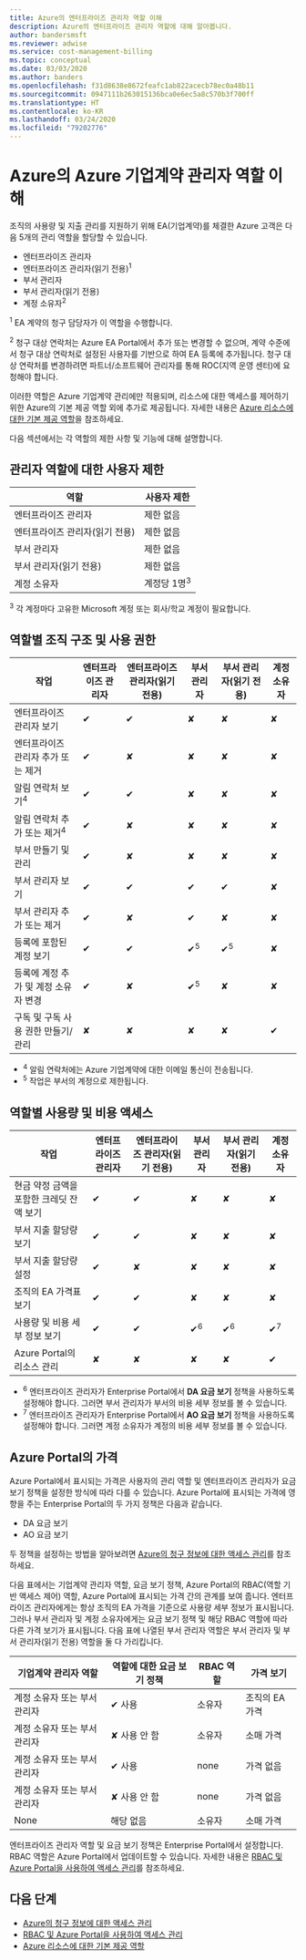 ```yaml
---
title: Azure의 엔터프라이즈 관리자 역할 이해
description: Azure의 엔터프라이즈 관리자 역할에 대해 알아봅니다.
author: bandersmsft
ms.reviewer: adwise
ms.service: cost-management-billing
ms.topic: conceptual
ms.date: 03/03/2020
ms.author: banders
ms.openlocfilehash: f31d8638e8672feafc1ab822acecb78ec0a48b11
ms.sourcegitcommit: 0947111b263015136bca0e6ec5a8c570b3f700ff
ms.translationtype: HT
ms.contentlocale: ko-KR
ms.lasthandoff: 03/24/2020
ms.locfileid: "79202776"
---
```

# <a name="understand-azure-enterprise-agreement-administrative-roles-in-azure"></a>Azure의 Azure 기업계약 관리자 역할 이해

조직의 사용량 및 지출 관리를 지원하기 위해 EA(기업계약)를 체결한 Azure 고객은 다음 5개의 관리 역할을 할당할 수 있습니다.

- 엔터프라이즈 관리자
- 엔터프라이즈 관리자(읽기 전용)<sup>1</sup>
- 부서 관리자
- 부서 관리자(읽기 전용)
- 계정 소유자<sup>2</sup>

<sup>1</sup> EA 계약의 청구 담당자가 이 역할을 수행합니다.

<sup>2</sup> 청구 대상 연락처는 Azure EA Portal에서 추가 또는 변경할 수 없으며, 계약 수준에서 청구 대상 연락처로 설정된 사용자를 기반으로 하여 EA 등록에 추가됩니다. 청구 대상 연락처를 변경하려면 파트너/소프트웨어 관리자를 통해 ROC(지역 운영 센터)에 요청해야 합니다.

이러한 역할은 Azure 기업계약 관리에만 적용되며, 리소스에 대한 액세스를 제어하기 위한 Azure의 기본 제공 역할 외에 추가로 제공됩니다. 자세한 내용은 [Azure 리소스에 대한 기본 제공 역할](../../role-based-access-control/built-in-roles.md)을 참조하세요.

다음 섹션에서는 각 역할의 제한 사항 및 기능에 대해 설명합니다.

## <a name="user-limit-for-admin-roles"></a>관리자 역할에 대한 사용자 제한

|역할| 사용자 제한|
|---|---|
|엔터프라이즈 관리자|제한 없음|
|엔터프라이즈 관리자(읽기 전용)|제한 없음|
|부서 관리자|제한 없음|
|부서 관리자(읽기 전용)|제한 없음|
|계정 소유자|계정당 1명<sup>3</sup>|

<sup>3</sup> 각 계정마다 고유한 Microsoft 계정 또는 회사/학교 계정이 필요합니다.

## <a name="organization-structure-and-permissions-by-role"></a>역할별 조직 구조 및 사용 권한

|작업| 엔터프라이즈 관리자|엔터프라이즈 관리자(읽기 전용)|부서 관리자|부서 관리자(읽기 전용)|계정 소유자|
|---|---|---|---|---|---|
|엔터프라이즈 관리자 보기|✔|✔|✘|✘|✘|
|엔터프라이즈 관리자 추가 또는 제거|✔|✘|✘|✘|✘|
|알림 연락처 보기<sup>4</sup> |✔|✔|✘|✘|✘|
|알림 연락처 추가 또는 제거<sup>4</sup> |✔|✘|✘|✘|✘|
|부서 만들기 및 관리 |✔|✘|✘|✘|✘|
|부서 관리자 보기|✔|✔|✔|✔|✘|
|부서 관리자 추가 또는 제거|✔|✘|✔|✘|✘|
|등록에 포함된 계정 보기 |✔|✔|✔<sup>5</sup>|✔<sup>5</sup>|✘|
|등록에 계정 추가 및 계정 소유자 변경|✔|✘|✔<sup>5</sup>|✘|✘|
|구독 및 구독 사용 권한 만들기/관리|✘|✘|✘|✘|✔|

- <sup>4</sup> 알림 연락처에는 Azure 기업계약에 대한 이메일 통신이 전송됩니다.
- <sup>5</sup> 작업은 부서의 계정으로 제한됩니다.


## <a name="usage-and-costs-access-by-role"></a>역할별 사용량 및 비용 액세스

|작업| 엔터프라이즈 관리자|엔터프라이즈 관리자(읽기 전용)|부서 관리자|부서 관리자(읽기 전용) |계정 소유자|
|---|---|---|---|---|---|
|현금 약정 금액을 포함한 크레딧 잔액 보기|✔|✔|✘|✘|✘|
|부서 지출 할당량 보기|✔|✔|✘|✘|✘|
|부서 지출 할당량 설정|✔|✘|✘|✘|✘|
|조직의 EA 가격표 보기|✔|✔|✘|✘|✘|
|사용량 및 비용 세부 정보 보기|✔|✔|✔<sup>6</sup>|✔<sup>6</sup>|✔<sup>7</sup>|
|Azure Portal의 리소스 관리|✘|✘|✘|✘|✔|

- <sup>6</sup> 엔터프라이즈 관리자가 Enterprise Portal에서 **DA 요금 보기** 정책을 사용하도록 설정해야 합니다. 그러면 부서 관리자가 부서의 비용 세부 정보를 볼 수 있습니다.
- <sup>7</sup> 엔터프라이즈 관리자가 Enterprise Portal에서 **AO 요금 보기** 정책을 사용하도록 설정해야 합니다. 그러면 계정 소유자가 계정의 비용 세부 정보를 볼 수 있습니다.


## <a name="pricing-in-azure-portal"></a>Azure Portal의 가격

Azure Portal에서 표시되는 가격은 사용자의 관리 역할 및 엔터프라이즈 관리자가 요금 보기 정책을 설정한 방식에 따라 다를 수 있습니다. Azure Portal에 표시되는 가격에 영향을 주는 Enterprise Portal의 두 가지 정책은 다음과 같습니다.

- DA 요금 보기
- AO 요금 보기

두 정책을 설정하는 방법을 알아보려면 [Azure의 청구 정보에 대한 액세스 관리](manage-billing-access.md)를 참조하세요.

다음 표에서는 기업계약 관리자 역할, 요금 보기 정책, Azure Portal의 RBAC(역할 기반 액세스 제어) 역할, Azure Portal에 표시되는 가격 간의 관계를 보여 줍니다. 엔터프라이즈 관리자에게는 항상 조직의 EA 가격을 기준으로 사용량 세부 정보가 표시됩니다. 그러나 부서 관리자 및 계정 소유자에게는 요금 보기 정책 및 해당 RBAC 역할에 따라 다른 가격 보기가 표시됩니다. 다음 표에 나열된 부서 관리자 역할은 부서 관리자 및 부서 관리자(읽기 전용) 역할을 둘 다 가리킵니다.

|기업계약 관리자 역할|역할에 대한 요금 보기 정책|RBAC 역할|가격 보기|
|---|---|---|---|
|계정 소유자 또는 부서 관리자|✔ 사용|소유자|조직의 EA 가격|
|계정 소유자 또는 부서 관리자|✘ 사용 안 함|소유자|소매 가격|
|계정 소유자 또는 부서 관리자|✔ 사용 |none|가격 없음|
|계정 소유자 또는 부서 관리자|✘ 사용 안 함 |none|가격 없음|
|None|해당 없음 |소유자|소매 가격|

엔터프라이즈 관리자 역할 및 요금 보기 정책은 Enterprise Portal에서 설정합니다. RBAC 역할은 Azure Portal에서 업데이트할 수 있습니다. 자세한 내용은 [RBAC 및 Azure Portal을 사용하여 액세스 관리](../../role-based-access-control/role-assignments-portal.md)를 참조하세요.

## <a name="next-steps"></a>다음 단계

- [Azure의 청구 정보에 대한 액세스 관리](manage-billing-access.md)
- [RBAC 및 Azure Portal을 사용하여 액세스 관리](../../role-based-access-control/role-assignments-portal.md)
- [Azure 리소스에 대한 기본 제공 역할](../../role-based-access-control/built-in-roles.md)
